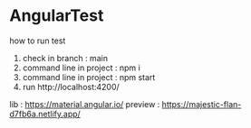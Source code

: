 # AngularTest
how to run test
1. check in branch : main
2. command line in project : npm i
3. command line in project : npm start
4. run http://localhost:4200/

lib : https://material.angular.io/
preview : https://majestic-flan-d7fb6a.netlify.app/
